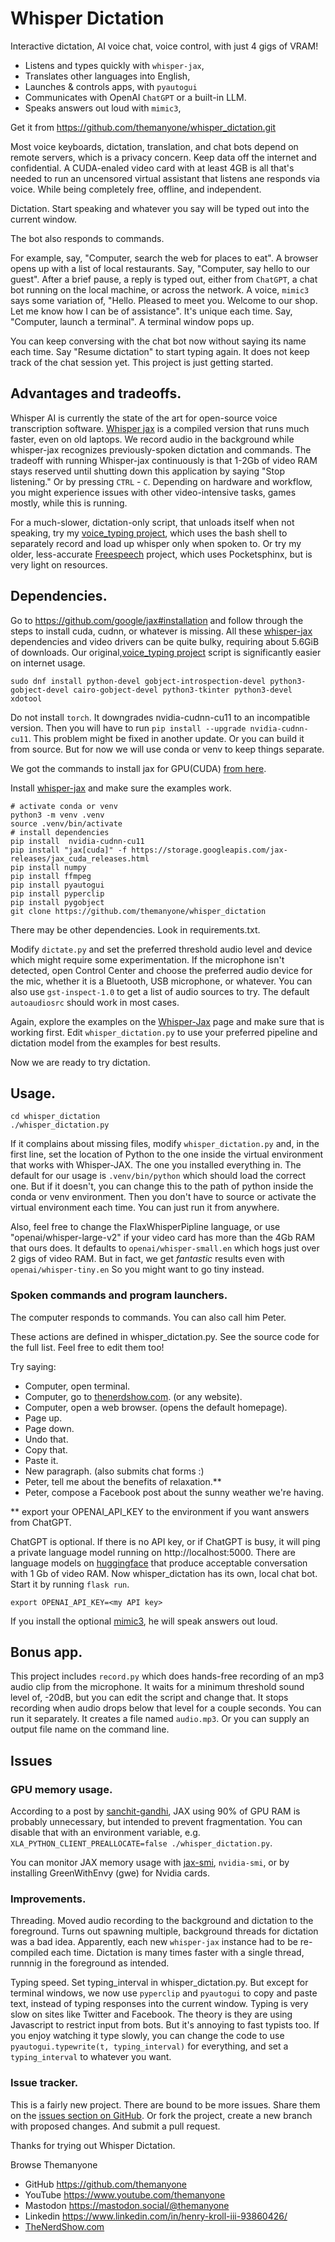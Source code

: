 # Whisper Dictation

Interactive dictation, AI voice chat, voice control, with just 4 gigs of VRAM!

- Listens and types quickly with `whisper-jax`,
- Translates other languages into English,
- Launches & controls apps, with `pyautogui`
- Communicates with OpenAI `ChatGPT` or a built-in LLM.
- Speaks answers out loud with `mimic3`,

Get it from https://github.com/themanyone/whisper_dictation.git

Most voice keyboards, dictation, translation, and chat bots depend on remote servers, which is a privacy concern. Keep data off the internet and confidential. A CUDA-enaled video card with at least 4GB is all that's needed to run an uncensored virtual assistant that listens ane responds via voice. While being completely free, offline, and independent.

Dictation. Start speaking and whatever you say will be typed out into the current window.

The bot also responds to commands.

For example, say, "Computer, search the web for places to eat". A browser opens up with a list of local restaurants. Say, "Computer, say hello to our guest". After a brief pause, a reply is typed out, either from `ChatGPT`, a chat bot running on the local machine, or across the network. A voice, `mimic3` says some variation of, "Hello. Pleased to meet you. Welcome to our shop. Let me know how I can be of assistance". It's unique each time. Say, "Computer, launch a terminal". A terminal window pops up.

You can keep conversing with the chat bot now without saying its name each time. Say "Resume dictation" to start typing again. It does not keep track of the chat session yet. This project is just getting started.

## Advantages and tradeoffs.

Whisper AI is currently the state of the art for open-source voice transcription software. [Whisper jax](https://github.com/sanchit-gandhi/whisper-jax) is a compiled version that runs much faster, even on old laptops. We record audio in the background while whisper-jax recognizes previously-spoken dictation and commands. The tradeoff with running Whisper-jax continuously is that 1-2Gb of video RAM stays reserved until shutting down this application by saying "Stop listening." Or by pressing `CTRL` - `C`. Depending on hardware and workflow, you might experience issues with other video-intensive tasks, games mostly, while this is running.

For a much-slower, dictation-only script, that unloads itself when not speaking, try my [voice_typing project](https://github.com/themanyone/voice_typing), which uses the bash shell to separately record and load up whisper only when spoken to. Or try my older, less-accurate [Freespeech](https://github.com/themanyone/freespeech-vr/tree/python3) project, which uses Pocketsphinx, but is very light on resources.

## Dependencies.

Go to https://github.com/google/jax#installation and follow through the steps to install cuda, cudnn, or whatever is missing. All these  [whisper-jax](https://github.com/sanchit-gandhi/whisper-jax) dependencies and video drivers can be quite bulky, requiring about 5.6GiB of downloads. Our original,[voice_typing project](https://github.com/themanyone/voice_typing) script is significantly easier on internet usage.

```
sudo dnf install python-devel gobject-introspection-devel python3-gobject-devel cairo-gobject-devel python3-tkinter python3-devel xdotool
```

Do not install `torch`. It downgrades nvidia-cudnn-cu11 to an incompatible version. Then you will have to run `pip install --upgrade nvidia-cudnn-cu11`. This problem might be fixed in another update. Or you can build it from source. But for now we will use conda or venv to keep things separate.

We got the commands to install jax for GPU(CUDA) [from here](https://jax.readthedocs.io/en/latest/index.html).

Install [whisper-jax](https://github.com/sanchit-gandhi/whisper-jax) and make sure the examples work.

```shell
# activate conda or venv
python3 -m venv .venv
source .venv/bin/activate
# install dependencies
pip install  nvidia-cudnn-cu11
pip install "jax[cuda]" -f https://storage.googleapis.com/jax-releases/jax_cuda_releases.html
pip install numpy
pip install ffmpeg
pip install pyautogui
pip install pyperclip
pip install pygobject
git clone https://github.com/themanyone/whisper_dictation
```

There may be other dependencies. Look in requirements.txt.

Modify `dictate.py` and set the preferred threshold audio level and device which might require some experimentation. If the microphone isn't detected, open Control Center and choose the preferred audio device for the mic, whether it is a Bluetooth, USB microphone, or whatever. You can also use `gst-inspect-1.0` to get a list of audio sources to try. The default `autoaudiosrc` should work in most cases. 

Again, explore the examples on the [Whisper-Jax](https://github.com/openai/whisper_jax) page and make sure that is working first. Edit `whisper_dictation.py` to use your preferred pipeline and dictation model from the examples for best results.

Now we are ready to try dictation.

## Usage.

```shell
cd whisper_dictation
./whisper_dictation.py
```

If it complains about missing files, modify `whisper_dictation.py` and, in the first line, set the location of Python to the one inside the virtual environment that works with Whisper-JAX. The one you installed everything in. The default for our usage is `.venv/bin/python` which should load the correct one. But if it doesn't, you can change this to the path of python inside the conda or venv environment. Then you don't have to source or activate the virtual environment each time. You can just run it from anywhere.

Also, feel free to change the FlaxWhisperPipline language, or use "openai/whisper-large-v2" if your video card has more than the 4Gb RAM that ours does. It defaults to `openai/whisper-small.en` which hogs just over 2 gigs of video RAM. But in fact, we get *fantastic* results even with `openai/whisper-tiny.en` So you might want to go tiny instead.

### Spoken commands and program launchers.

The computer responds to commands. You can also call him Peter.

These actions are defined in whisper_dictation.py. See the source code for the full list. Feel free to edit them too!

Try saying:
- Computer, open terminal.
- Computer, go to [thenerdshow.com](https://thenerdshow.com/). (or any website).
- Computer, open a web browser. (opens the default homepage).
- Page up.
- Page down.
- Undo that.
- Copy that.
- Paste it.
- New paragraph. (also submits chat forms :)
- Peter, tell me about the benefits of relaxation.**
- Peter, compose a Facebook post about the sunny weather we're having.

** export your OPENAI_API_KEY to the environment if you want answers from ChatGPT.

ChatGPT is optional. If there is no API key, or if ChatGPT is busy, it will ping a private language model running on http://localhost:5000. There are language models on [huggingface](https://huggingface.co/models) that produce acceptable conversation with 1 Gb of video RAM. Now whisper_dictation has its own, local chat bot. Start it by running `flask run`.

```
export OPENAI_API_KEY=<my API key>
```

If you install the optional [mimic3](https://github.com/MycroftAI/mimic3), he will speak answers out loud.

## Bonus app.

This project includes `record.py` which does hands-free recording of an mp3 audio clip from the microphone. It waits for a minimum threshold sound level of, -20dB, but you can edit the script and change that. It stops recording when audio drops below that level for a couple seconds. You can run it separately. It creates a file named `audio.mp3`. Or you can supply an output file name on the command line.

## Issues

### GPU memory usage.

According to a post by [sanchit-gandhi](https://github.com/sanchit-gandhi/whisper-jax/issues/7#issuecomment-1531124418), JAX using 90% of GPU RAM is probably unnecessary, but intended to prevent fragmentation. You can disable that with an environment variable, e.g. `XLA_PYTHON_CLIENT_PREALLOCATE=false ./whisper_dictation.py`.

You can monitor JAX memory usage with [jax-smi](https://github.com/ayaka14732/jax-smi), `nvidia-smi`, or by installing GreenWithEnvy (gwe) for Nvidia cards.

### Improvements.

Threading. Moved audio recording to the background and dictation to the foreground. Turns out spawning multiple, background threads for dictation was a bad idea. Apparently, each new `whisper-jax` instance had to be re-compiled each time. Dictation is many times faster with a single thread, runnnig in the foreground as intended.

Typing speed. Set typing_interval in whisper_dictation.py. But except for terminal windows, we now use `pyperclip` and `pyautogui` to copy and paste text, instead of typing responses into the current window. Typing is very slow on sites like Twitter and Facebook. The theory is they are using Javascript to restrict input from bots. But it's annoying to fast typists too. If you enjoy watching it type slowly, you can change the code to use `pyautogui.typewrite(t, typing_interval)` for everything, and set a `typing_interval` to whatever you want.

### Issue tracker.

This is a fairly new project. There are bound to be more issues. Share them on the [issues section on GitHub](https://github.com/themanyone/whisper_dictation/issues). Or fork the project, create a new branch with proposed changes. And submit a pull request.

Thanks for trying out Whisper Dictation.

Browse Themanyone
- GitHub https://github.com/themanyone
- YouTube https://www.youtube.com/themanyone
- Mastodon https://mastodon.social/@themanyone
- Linkedin https://www.linkedin.com/in/henry-kroll-iii-93860426/
- [TheNerdShow.com](http://thenerdshow.com/)
